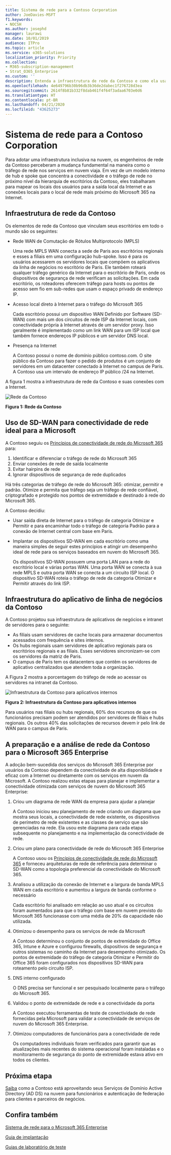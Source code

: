 ```yaml
---
title: Sistema de rede para a Contoso Corporation
author: JoeDavies-MSFT
f1.keywords:
- NOCSH
ms.author: josephd
manager: laurawi
ms.date: 10/01/2019
audience: ITPro
ms.topic: article
ms.service: o365-solutions
localization_priority: Priority
ms.collection:
- M365-subscription-management
- Strat_O365_Enterprise
ms.custom: ''
description: Entenda a infraestrutura de rede da Contoso e como ela usa sua tecnologia SD-WAN para obter o melhor desempenho de rede dos serviços em nuvem do Microsoft 365 Enterprise.
ms.openlocfilehash: 4e649796b30b96db3b36de2dabec1f276728d3ea
ms.sourcegitcommit: 2614f8b81b332f8dab461f4f64f3adaa6703e0d6
ms.translationtype: HT
ms.contentlocale: pt-BR
ms.lasthandoff: 04/21/2020
ms.locfileid: "43625273"
---
```

# <a name="networking-for-the-contoso-corporation"></a>Sistema de rede para a Contoso Corporation

Para adotar uma infraestrutura inclusiva na nuvem, os engenheiros de rede da Contoso perceberam a mudança fundamental na maneira como o tráfego de rede nos serviços em nuvem viaja. Em vez de um modelo interno de hub e spoke que concentra a conectividade e o tráfego de rede no próximo nível da hierarquia de escritórios da Contoso, eles trabalharam para mapear os locais dos usuários para a saída local da Internet e as conexões locais para o local de rede mais próximo do Microsoft 365 na Internet.



## <a name="contosos-networking-infrastructure"></a>Infraestrutura de rede da Contoso

Os elementos de rede da Contoso que vinculam seus escritórios em todo o mundo são os seguintes:

- Rede WAN de Comutação de Rótulos Multiprotocolo (MPLS)

  Uma rede MPLS WAN conecta a sede de Paris aos escritórios regionais e esses a filiais em uma configuração hub-spoke. Isso é para os usuários acessarem os servidores locais que compõem os aplicativos da linha de negócios no escritório de Paris. Ele também roteará qualquer tráfego genérico da Internet para o escritório de Paris, onde os dispositivos de segurança de rede verificam as solicitações. Em cada escritório, os roteadores oferecem tráfego para hosts ou pontos de acesso sem fio em sub-redes que usam o espaço privado de endereço IP.

- Acesso local direto à Internet para o tráfego do Microsoft 365

  Cada escritório possui um dispositivo WAN Definido por Software (SD-WAN) com mais um dos circuitos de rede ISP da Internet locais, com conectividade própria à Internet através de um servidor proxy. Isso geralmente é implementado como um link WAN para um ISP local que também fornece endereços IP públicos e um servidor DNS local.



- Presença na Internet

  A Contoso possui o nome de domínio público contoso.com. O site público da Contoso para fazer o pedido de produtos é um conjunto de servidores em um datacenter conectado à Internet no campus de Paris. A Contoso usa um intervalo de endereço IP público /24 na Internet.

A figura 1 mostra a infraestrutura de rede da Contoso e suas conexões com a Internet.

![Rede da Contoso](../media/contoso-networking/contoso-networking-fig1.png)
 
**Figura 1: Rede da Contoso**

## <a name="use-of-sd-wan-for-optimal-network-connectivity-to-microsoft"></a>Uso de SD-WAN para conectividade de rede ideal para a Microsoft

A Contoso seguiu os [Princípios de conectividade de rede do Microsoft 365](https://docs.microsoft.com/office365/enterprise/office-365-network-connectivity-principles) para:

1. Identificar e diferenciar o tráfego de rede do Microsoft 365
2. Enviar conexões de rede de saída localmente
3. Evitar hairpins de rede
4. Ignorar dispositivos de segurança de rede duplicados

Há três categorias de tráfego de rede do Microsoft 365: otimizar, permitir e padrão. Otimize e permita que tráfego seja um tráfego de rede confiável, criptografado e protegido nos pontos de extremidade e destinado à rede do Microsoft 365.

A Contoso decidiu:

- Usar saída direta de Internet para o tráfego de categoria Otimizar e Permitir e para encaminhar todo o tráfego de categoria Padrão para a conexão de Internet central com base em Paris.

- Implantar os dispositivos SD-WAN em cada escritório como uma maneira simples de seguir estes princípios e atingir um desempenho ideal de rede para os serviços baseados em nuvem do Microsoft 365.

  Os dispositivos SD-WAN possuem uma porta LAN para a rede do escritório local e várias portas WAN. Uma porta WAN se conecta à sua rede MPLS e outra porta WAN se conecta a um circuito ISP local. O dispositivo SD-WAN roteia o tráfego de rede da categoria Otimizar e Permitir através do link ISP.



## <a name="contosos-line-of-business-app-infrastructure"></a>Infraestrutura do aplicativo de linha de negócios da Contoso

A Contoso projetou sua infraestrutura de aplicativos de negócios e intranet de servidores para o seguinte:

- As filiais usam servidores de cache locais para armazenar documentos acessados com frequência e sites internos.
- Os hubs regionais usam servidores de aplicativo regionais para os escritórios regionais e as filiais. Esses servidores sincronizam-se com os servidores da matriz de Paris.
- O campus de Paris tem os datacenters que contêm os servidores de aplicativo centralizados que atendem toda a organização.

A Figura 2 mostra a porcentagem do tráfego de rede ao acessar os servidores na intranet da Contoso.

![Infraestrutura da Contoso para aplicativos internos](../media/contoso-networking/contoso-networking-fig2.png)
 
**Figura 2: Infraestrutura da Contoso para aplicativos internos**

Para usuários nas filiais ou hubs regionais, 60% dos recursos de que os funcionários precisam podem ser atendidos por servidores de filiais e hubs regionais. Os outros 40% das solicitações de recursos devem ir pelo link de WAN para o campus de Paris.

## <a name="contosos-network-analysis-and-preparation-of-their-network-for-microsoft-365-enterprise"></a>A preparação e a análise de rede da Contoso para o Microsoft 365 Enterprise

A adoção bem-sucedida dos serviços do Microsoft 365 Enterprise por usuários da Contoso dependem da conectividade de alta disponibilidade e eficaz com a Internet ou diretamente com os serviços em nuvem da Microsoft. A Contoso realizou estas etapas para planejar e implementar a conectividade otimizada com serviços de nuvem do Microsoft 365 Enterprise:

1. Criou um diagrama de rede WAN da empresa para ajudar a planejar

   A Contoso iniciou seu planejamento de rede criando um diagrama que mostra seus locais, a conectividade de rede existente, os dispositivos de perímetro de rede existentes e as classes de serviço que são gerenciadas na rede.  Ela usou este diagrama para cada etapa subsequente no planejamento e na implementação da conectividade de rede.

2. Criou um plano para conectividade de rede do Microsoft 365 Enterprise

   A Contoso usou os [Princípios de conectividade de rede do Microsoft 365](https://docs.microsoft.com/office365/enterprise/office-365-network-connectivity-principles) e forneceu arquiteturas de rede de referência para determinar o SD-WAN como a topologia preferencial da conectividade do Microsoft 365.

3. Analisou a utilização da conexão de Internet e a largura de banda MPLS WAN em cada escritório e aumentou a largura de banda conforme o necessário

   Cada escritório foi analisado em relação ao uso atual e os circuitos foram aumentados para que o tráfego com base em nuvem previsto do Microsoft 365 funcionasse com uma média de 20% da capacidade não utilizada.

4. Otimizou o desempenho para os serviços de rede da Microsoft

   A Contoso determinou o conjunto de pontos de extremidade do Office 365, Intune e Azure e configurou firewalls, dispositivos de segurança e outros sistemas no caminho da Internet para desempenho otimizado. Os pontos de extremidade do tráfego de categoria Otimizar e Permitir do Office 365 foram configurados nos dispositivos SD-WAN para roteamento pelo circuito ISP.

5. DNS interno configurado

   O DNS precisa ser funcional e ser pesquisado localmente para o tráfego do Microsoft 365.

6. Validou o ponto de extremidade de rede e a conectividade da porta

   A Contoso executou ferramentas de teste de conectividade de rede fornecidas pela Microsoft para validar a conectividade de serviços de nuvem do Microsoft 365 Enterprise.

7. Otimizou computadores de funcionários para a conectividade de rede

   Os computadores individuais foram verificados para garantir que as atualizações mais recentes do sistema operacional foram instaladas e o monitoramento de segurança do ponto de extremidade estava ativo em todos os clientes.

## <a name="next-step"></a>Próxima etapa

[Saiba](contoso-identity.md) como a Contoso está aproveitando seus Serviços de Domínio Active Directory (AD DS) na nuvem para funcionários e autenticação de federação para clientes e parceiros de negócios.

## <a name="see-also"></a>Confira também

[Sistema de rede para o Microsoft 365 Enterprise](networking-infrastructure.md)

[Guia de implantação](deploy-microsoft-365-enterprise.md)

[Guias de laboratório de teste](m365-enterprise-test-lab-guides.md)
